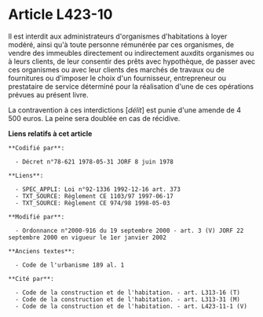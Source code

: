 # Article L423-10

Il est interdit aux administrateurs d'organismes d'habitations à loyer modéré, ainsi qu'à toute personne rémunérée par ces
organismes, de vendre des immeubles directement ou indirectement auxdits organismes ou à leurs clients, de leur consentir des
prêts avec hypothèque, de passer avec ces organismes ou avec leur clients des marchés de travaux ou de fournitures ou
d'imposer le choix d'un fournisseur, entrepreneur ou prestataire de service déterminé pour la réalisation d'une de ces
opérations prévues au présent livre.

La contravention à ces interdictions [*délit*] est punie d'une amende de 4 500 euros. La peine sera doublée en cas de
récidive.

**Liens relatifs à cet article**

	**Codifié par**:

	  - Décret n°78-621 1978-05-31 JORF 8 juin 1978

	**Liens**:

	  - SPEC_APPLI: Loi n°92-1336 1992-12-16 art. 373
	  - TXT_SOURCE: Règlement CE 1103/97 1997-06-17
	  - TXT_SOURCE: Règlement CE 974/98 1998-05-03

	**Modifié par**:

	  - Ordonnance n°2000-916 du 19 septembre 2000 - art. 3 (V) JORF 22 septembre 2000 en vigueur le 1er janvier 2002

	**Anciens textes**:

	  - Code de l'urbanisme 189 al. 1

	**Cité par**:

	  - Code de la construction et de l'habitation. - art. L313-16 (T)
	  - Code de la construction et de l'habitation. - art. L313-31 (M)
	  - Code de la construction et de l'habitation. - art. L423-11-1 (V)
